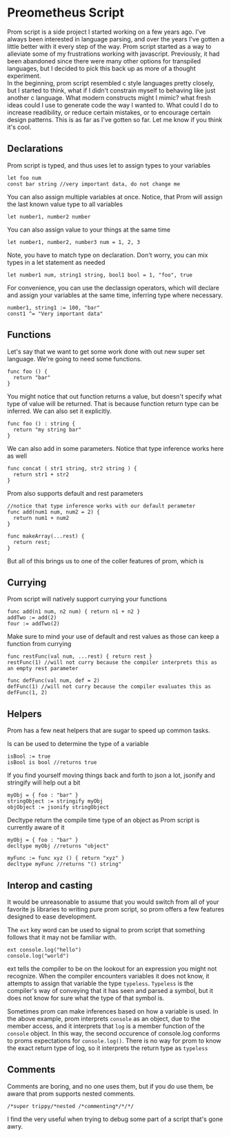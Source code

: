 
# Preometheus Script
Prom script is a side project I started working on a few years ago.  I've always been interested in language parsing, and over the years I've gotten a little better with it every step of the way.
Prom script started as a way to alleviate some of my frustrations working with javascript.  Previously, it had been abandoned since there were many other options for transpiled languages, but I decided to pick this back up as more of a thought experiment.  
In the beginning, prom script resembled c style languages pretty closely, but I started to think, what if I didn't constrain myself to behaving like just another c language.  What modern constructs might I mimic?  what fresh ideas could I use to generate code the way I wanted to.
What could I do to increase readibility, or reduce certain mistakes, or to encourage certain design patterns.  This is as far as I've gotten so far.  Let me know if you think it's cool.  

## Declarations

Prom script is typed, and thus uses let to assign types to your variables
```
let foo num
const bar string //very important data, do not change me
```


You can also assign multiple variables at once.  Notice, that Prom will assign the last known value type to all variables
```
let number1, number2 number
```


You can also assign value to your things at the same time
```
let number1, number2, number3 num = 1, 2, 3
```


Note, you have to match type on declaration. Don't worry, you can mix types in a let statement as needed
```
let number1 num, string1 string, bool1 bool = 1, "foo", true
```


For convenience, you can use the declassign operators, which will declare and assign your variables at the same time, inferring type where necessary.  
```
number1, string1 := 100, "bar"
const1 ^= "Very important data"
```

## Functions
Let's say that we want to get some work done with out new super set language.  We're going to need some functions.
```
func foo () {
  return "bar"
}
```
You might notice that out function returns a value, but doesn't specify what type of value will be returned.  That is because function return type can be inferred.  We can also set it explicitly.

```
func foo () : string {
  return "my string bar"
}
```

We can also add in some parameters.  Notice that type inference works here as well
```
func concat ( str1 string, str2 string ) {
  return str1 + str2
}
```

Prom also supports default and rest parameters
```
//notice that type inference works with our default perameter
func add(num1 num, num2 = 2) {
  return num1 + num2
}

func makeArray(...rest) {
  return rest;
}
```

But all of this brings us to one of the coller features of prom, which is 

## Currying
Prom script will natively support currying your functions
```
func add(n1 num, n2 num) { return n1 + n2 }
addTwo := add(2)
four := addTwo(2)
``` 

Make sure to mind your use of default and rest values as those can keep a function from currying
```
func restFunc(val num, ...rest) { return rest }
restFunc(1) //will not curry because the compiler interprets this as an empty rest parameter

func defFunc(val num, def = 2)
defFunc(1) //will not curry because the compiler evaluates this as defFunc(1, 2)
```

## Helpers
Prom has a few neat helpers that are sugar to speed up common tasks.

Is can be used to determine the type of a variable
```
isBool := true
isBool is bool //returns true
```

If you find yourself moving things back and forth to json a lot, jsonify and stringify will help out a bit
```
myObj = { foo : "bar" }
stringObject := stringify myObj
objObject := jsonify stringObject
```

Decltype return the compile time type of an object as Prom script is currently aware of it
```
myObj = { foo : "bar" }
decltype myObj //returns "object"

myFunc := func xyz () { return "xyz" }
decltype myFunc //returns "() string"
```

## Interop and casting
It would be unreasonable to assume that you would switch from all of your favorite js libraries to writing pure prom script, so prom offers a few features designed to ease development.

The `ext` key word can be used to signal to prom script that something follows that it may not be familiar with.
```
ext console.log("hello")
console.log("world")
```

ext tells the compiler to be on the lookout for an expression you might not recognize.  When the compiler encounters variables it does not know, it attempts to assign that variable the type `typeless`.  `Typeless` is the compiler's way of conveying that it has seen and parsed a symbol, but it does not know for sure what the type of that symbol is.

Sometimes prom can make inferences based on how a variable is used.  In the above example, prom interprets `console` as an object, due to the member access, and it interprets that `log` is a member function of the `console` object.  In this way, the second occurence of console.log conforms to proms expectations for `console.log()`.  There is no way for prom to know the exact return type of log, so it interprets the return type as `typeless`

## Comments
Comments are boring, and no one uses them, but if you do use them, be aware that prom supports nested comments.
```
/*super trippy/*nested /*commenting*/*/*/
```
I find the very useful when trying to debug some part of a script that's gone awry.
